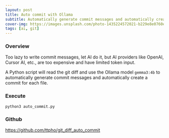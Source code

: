 ```yaml
---
layout: post
title: Auto commit with Ollama
subtitle: Automatically generate commit messages and automatically create a commit for each file
cover-img: https://images.unsplash.com/photo-1435224572021-b229e8e0760e
tags: [ai, git]
---
```




### Overview 

Too lazy to write commit messages, let AI do it, but AI providers like OpenAI, Cursor AI, etc., are too expensive and have limited token input.

A Python script will read the git diff and use the Ollama model `gemma3:4b` to automatically generate commit messages and automatically create a commit for each file.

### Execute 

```
python3 auto_commit.py
```

### Github 

https://github.com/ttpho/git_diff_auto_commit

